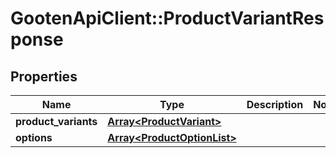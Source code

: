 # GootenApiClient::ProductVariantResponse

## Properties
Name | Type | Description | Notes
------------ | ------------- | ------------- | -------------
**product_variants** | [**Array&lt;ProductVariant&gt;**](ProductVariant.md) |  | 
**options** | [**Array&lt;ProductOptionList&gt;**](ProductOptionList.md) |  | 



